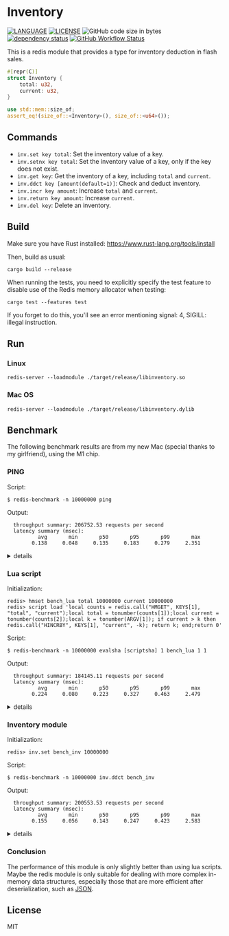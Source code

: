 # Inventory

[![LANGUAGE](https://img.shields.io/badge/Language-Rust-dea584)](https://www.rust-lang.org/)
[![LICENSE](https://img.shields.io/badge/license-MIT-blue)](https://github.com/gengteng/inventory/blob/main/LICENSE)
![GitHub code size in bytes](https://img.shields.io/github/languages/code-size/gengteng/inventory)
[![dependency status](https://deps.rs/repo/github/gengteng/inventory/status.svg)](https://deps.rs/repo/github/gengteng/inventory)
[![GitHub Workflow Status](https://img.shields.io/github/workflow/status/gengteng/inventory/Rust)](https://github.com/gengteng/inventory/actions/workflows/rust.yml)

This is a redis module that provides a type for inventory deduction in flash sales.

```rust
#[repr(C)]
struct Inventory {
    total: u32,
    current: u32,
}

use std::mem::size_of;
assert_eq!(size_of::<Inventory>(), size_of::<u64>());
```

## Commands

* `inv.set key total`: Set the inventory value of a key.
* `inv.setnx key total`: Set the inventory value of a key, only if the key does not exist.
* `inv.get key`: Get the inventory of a key, including `total` and `current`.
* `inv.ddct key [amount(default=1)]`: Check and deduct inventory. 
* `inv.incr key amount`: Increase `total` and `current`. 
* `inv.return key amount`: Increase `current`.
* `inv.del key`: Delete an inventory.

## Build

Make sure you have Rust installed: https://www.rust-lang.org/tools/install

Then, build as usual:

```shell
cargo build --release
```

When running the tests, you need to explicitly specify the test feature to disable use of the Redis memory allocator when testing:

```shell
cargo test --features test
```

If you forget to do this, you'll see an error mentioning signal: 4, SIGILL: illegal instruction.

## Run

### Linux

```shell
redis-server --loadmodule ./target/release/libinventory.so
```

### Mac OS

```shell
redis-server --loadmodule ./target/release/libinventory.dylib
```

## Benchmark

The following benchmark results are from my new Mac (special thanks to my girlfriend), using the M1 chip. 

### PING

Script:

```shell
$ redis-benchmark -n 10000000 ping
```

Output:
```
  throughput summary: 206752.53 requests per second
  latency summary (msec):
          avg       min       p50       p95       p99       max
        0.138     0.048     0.135     0.183     0.279     2.351
```

<details>
<summary>details</summary>
<pre>
====== ping ======                                                     
  10000000 requests completed in 48.37 seconds
  50 parallel clients
  14 bytes payload
  keep alive: 1
  host configuration "save": 3600 1 300 100 60 10000
  host configuration "appendonly": no
  multi-thread: no

Latency by percentile distribution:
0.000% <= 0.055 milliseconds (cumulative count 2)
50.000% <= 0.135 milliseconds (cumulative count 5688196)
75.000% <= 0.151 milliseconds (cumulative count 8010099)
87.500% <= 0.167 milliseconds (cumulative count 9159920)
93.750% <= 0.175 milliseconds (cumulative count 9433296)
96.875% <= 0.199 milliseconds (cumulative count 9716460)
98.438% <= 0.255 milliseconds (cumulative count 9848161)
99.219% <= 0.287 milliseconds (cumulative count 9935164)
99.609% <= 0.311 milliseconds (cumulative count 9966971)
99.805% <= 0.335 milliseconds (cumulative count 9981121)
99.902% <= 0.375 milliseconds (cumulative count 9991420)
99.951% <= 0.415 milliseconds (cumulative count 9995520)
99.976% <= 0.471 milliseconds (cumulative count 9997690)
99.988% <= 0.551 milliseconds (cumulative count 9998801)
99.994% <= 0.983 milliseconds (cumulative count 9999391)
99.997% <= 1.815 milliseconds (cumulative count 9999717)
99.998% <= 1.879 milliseconds (cumulative count 9999858)
99.999% <= 1.927 milliseconds (cumulative count 9999928)
100.000% <= 2.015 milliseconds (cumulative count 9999963)
100.000% <= 2.135 milliseconds (cumulative count 9999981)
100.000% <= 2.199 milliseconds (cumulative count 9999991)
100.000% <= 2.247 milliseconds (cumulative count 9999996)
100.000% <= 2.311 milliseconds (cumulative count 9999998)
100.000% <= 2.319 milliseconds (cumulative count 9999999)
100.000% <= 2.351 milliseconds (cumulative count 10000000)
100.000% <= 2.351 milliseconds (cumulative count 10000000)

Cumulative distribution of latencies:
1.770% <= 0.103 milliseconds (cumulative count 177015)
97.412% <= 0.207 milliseconds (cumulative count 9741165)
99.593% <= 0.303 milliseconds (cumulative count 9959251)
99.950% <= 0.407 milliseconds (cumulative count 9994962)
99.983% <= 0.503 milliseconds (cumulative count 9998252)
99.990% <= 0.607 milliseconds (cumulative count 9999005)
99.991% <= 0.703 milliseconds (cumulative count 9999129)
99.993% <= 0.807 milliseconds (cumulative count 9999279)
99.994% <= 0.903 milliseconds (cumulative count 9999352)
99.994% <= 1.007 milliseconds (cumulative count 9999404)
99.994% <= 1.103 milliseconds (cumulative count 9999444)
99.995% <= 1.207 milliseconds (cumulative count 9999463)
99.995% <= 1.303 milliseconds (cumulative count 9999468)
99.995% <= 1.407 milliseconds (cumulative count 9999471)
99.995% <= 1.503 milliseconds (cumulative count 9999482)
99.995% <= 1.607 milliseconds (cumulative count 9999521)
99.995% <= 1.703 milliseconds (cumulative count 9999547)
99.997% <= 1.807 milliseconds (cumulative count 9999691)
99.999% <= 1.903 milliseconds (cumulative count 9999896)
100.000% <= 2.007 milliseconds (cumulative count 9999961)
100.000% <= 2.103 milliseconds (cumulative count 9999979)
100.000% <= 3.103 milliseconds (cumulative count 10000000)

Summary:
throughput summary: 206752.53 requests per second
latency summary (msec):
avg       min       p50       p95       p99       max
0.138     0.048     0.135     0.183     0.279     2.351
</pre>
</details>

### Lua script

Initialization:

```shell
redis> hmset bench_lua total 10000000 current 10000000
redis> script load 'local counts = redis.call("HMGET", KEYS[1], "total", "current");local total = tonumber(counts[1]);local current = tonumber(counts[2]);local k = tonumber(ARGV[1]); if current > k then redis.call("HINCRBY", KEYS[1], "current", -k); return k; end;return 0'
```

Script:

```shell
$ redis-benchmark -n 10000000 evalsha [scriptsha] 1 bench_lua 1 1
```

Output:
```
  throughput summary: 184145.11 requests per second
  latency summary (msec):
          avg       min       p50       p95       p99       max
        0.224     0.080     0.223     0.327     0.463     2.479
```

<details>
<summary>details</summary>
<pre>
====== evalsha 8d288ce6effb69b0664723d46a0051772621537a 1 bench_lua 1 1 ======
  10000000 requests completed in 54.31 seconds
  50 parallel clients
  100 bytes payload
  keep alive: 1
  host configuration "save": 3600 1 300 100 60 10000
  host configuration "appendonly": no
  multi-thread: no

Latency by percentile distribution:
0.000% <= 0.087 milliseconds (cumulative count 518)
50.000% <= 0.223 milliseconds (cumulative count 5542612)
75.000% <= 0.255 milliseconds (cumulative count 7561675)
87.500% <= 0.295 milliseconds (cumulative count 8933778)
93.750% <= 0.319 milliseconds (cumulative count 9435941)
96.875% <= 0.351 milliseconds (cumulative count 9705820)
98.438% <= 0.423 milliseconds (cumulative count 9852368)
99.219% <= 0.487 milliseconds (cumulative count 9927421)
99.609% <= 0.535 milliseconds (cumulative count 9966579)
99.805% <= 0.559 milliseconds (cumulative count 9981256)
99.902% <= 0.583 milliseconds (cumulative count 9990980)
99.951% <= 0.607 milliseconds (cumulative count 9995904)
99.976% <= 0.631 milliseconds (cumulative count 9997987)
99.988% <= 0.655 milliseconds (cumulative count 9998827)
99.994% <= 1.023 milliseconds (cumulative count 9999393)
99.997% <= 1.671 milliseconds (cumulative count 9999701)
99.998% <= 1.807 milliseconds (cumulative count 9999850)
99.999% <= 1.943 milliseconds (cumulative count 9999924)
100.000% <= 2.063 milliseconds (cumulative count 9999965)
100.000% <= 2.215 milliseconds (cumulative count 9999981)
100.000% <= 2.343 milliseconds (cumulative count 9999992)
100.000% <= 2.391 milliseconds (cumulative count 9999996)
100.000% <= 2.431 milliseconds (cumulative count 9999998)
100.000% <= 2.447 milliseconds (cumulative count 9999999)
100.000% <= 2.479 milliseconds (cumulative count 10000000)
100.000% <= 2.479 milliseconds (cumulative count 10000000)

Cumulative distribution of latencies:
0.321% <= 0.103 milliseconds (cumulative count 32072)
43.738% <= 0.207 milliseconds (cumulative count 4373816)
91.282% <= 0.303 milliseconds (cumulative count 9128228)
98.285% <= 0.407 milliseconds (cumulative count 9828487)
99.418% <= 0.503 milliseconds (cumulative count 9941792)
99.959% <= 0.607 milliseconds (cumulative count 9995904)
99.992% <= 0.703 milliseconds (cumulative count 9999245)
99.993% <= 0.807 milliseconds (cumulative count 9999315)
99.993% <= 0.903 milliseconds (cumulative count 9999340)
99.994% <= 1.007 milliseconds (cumulative count 9999372)
99.994% <= 1.103 milliseconds (cumulative count 9999420)
99.994% <= 1.207 milliseconds (cumulative count 9999449)
99.995% <= 1.303 milliseconds (cumulative count 9999479)
99.995% <= 1.407 milliseconds (cumulative count 9999524)
99.996% <= 1.503 milliseconds (cumulative count 9999564)
99.996% <= 1.607 milliseconds (cumulative count 9999615)
99.997% <= 1.703 milliseconds (cumulative count 9999746)
99.999% <= 1.807 milliseconds (cumulative count 9999850)
99.999% <= 1.903 milliseconds (cumulative count 9999909)
99.999% <= 2.007 milliseconds (cumulative count 9999948)
100.000% <= 2.103 milliseconds (cumulative count 9999971)
100.000% <= 3.103 milliseconds (cumulative count 10000000)

Summary:
throughput summary: 184145.11 requests per second
latency summary (msec):
avg       min       p50       p95       p99       max
0.224     0.080     0.223     0.327     0.463     2.479
</pre>
</details>

### Inventory module

Initialization:

```shell
redis> inv.set bench_inv 10000000
```

Script:
```shell
$ redis-benchmark -n 10000000 inv.ddct bench_inv
```

Output:
```
  throughput summary: 200553.53 requests per second
  latency summary (msec):
          avg       min       p50       p95       p99       max
        0.155     0.056     0.143     0.247     0.423     2.583
```
<details>
<summary>details</summary>
<pre>
====== inv.ddct bench_inv ======
  10000000 requests completed in 49.86 seconds
  50 parallel clients
  33 bytes payload
  keep alive: 1
  host configuration "save": 3600 1 300 100 60 10000
  host configuration "appendonly": no
  multi-thread: no

Latency by percentile distribution:
0.000% <= 0.063 milliseconds (cumulative count 1)
50.000% <= 0.143 milliseconds (cumulative count 5174947)
75.000% <= 0.167 milliseconds (cumulative count 8039536)
87.500% <= 0.183 milliseconds (cumulative count 8880992)
93.750% <= 0.215 milliseconds (cumulative count 9392336)
96.875% <= 0.295 milliseconds (cumulative count 9694479)
98.438% <= 0.375 milliseconds (cumulative count 9845786)
99.219% <= 0.439 milliseconds (cumulative count 9923638)
99.609% <= 0.495 milliseconds (cumulative count 9964499)
99.805% <= 0.535 milliseconds (cumulative count 9983634)
99.902% <= 0.559 milliseconds (cumulative count 9991677)
99.951% <= 0.583 milliseconds (cumulative count 9996100)
99.976% <= 0.607 milliseconds (cumulative count 9997969)
99.988% <= 0.647 milliseconds (cumulative count 9998834)
99.994% <= 1.079 milliseconds (cumulative count 9999391)
99.997% <= 1.823 milliseconds (cumulative count 9999696)
99.998% <= 2.143 milliseconds (cumulative count 9999849)
99.999% <= 2.247 milliseconds (cumulative count 9999927)
100.000% <= 2.407 milliseconds (cumulative count 9999964)
100.000% <= 2.463 milliseconds (cumulative count 9999983)
100.000% <= 2.495 milliseconds (cumulative count 9999995)
100.000% <= 2.511 milliseconds (cumulative count 9999996)
100.000% <= 2.575 milliseconds (cumulative count 9999998)
100.000% <= 2.583 milliseconds (cumulative count 10000000)
100.000% <= 2.583 milliseconds (cumulative count 10000000)

Cumulative distribution of latencies:
0.849% <= 0.103 milliseconds (cumulative count 84944)
93.381% <= 0.207 milliseconds (cumulative count 9338065)
97.173% <= 0.303 milliseconds (cumulative count 9717262)
98.887% <= 0.407 milliseconds (cumulative count 9888745)
99.688% <= 0.503 milliseconds (cumulative count 9968847)
99.980% <= 0.607 milliseconds (cumulative count 9997969)
99.990% <= 0.703 milliseconds (cumulative count 9998960)
99.991% <= 0.807 milliseconds (cumulative count 9999099)
99.992% <= 0.903 milliseconds (cumulative count 9999223)
99.993% <= 1.007 milliseconds (cumulative count 9999326)
99.994% <= 1.103 milliseconds (cumulative count 9999416)
99.995% <= 1.207 milliseconds (cumulative count 9999468)
99.995% <= 1.303 milliseconds (cumulative count 9999484)
99.995% <= 1.407 milliseconds (cumulative count 9999503)
99.995% <= 1.503 milliseconds (cumulative count 9999526)
99.996% <= 1.607 milliseconds (cumulative count 9999600)
99.996% <= 1.703 milliseconds (cumulative count 9999630)
99.997% <= 1.807 milliseconds (cumulative count 9999677)
99.997% <= 1.903 milliseconds (cumulative count 9999747)
99.998% <= 2.007 milliseconds (cumulative count 9999820)
99.998% <= 2.103 milliseconds (cumulative count 9999841)
100.000% <= 3.103 milliseconds (cumulative count 10000000)

Summary:
throughput summary: 200553.53 requests per second
latency summary (msec):
avg       min       p50       p95       p99       max
0.155     0.056     0.143     0.247     0.423     2.583
</pre>
</details>

### Conclusion

The performance of this module is only slightly better than using lua scripts. Maybe the redis module is only suitable for dealing with more complex in-memory data structures, especially those that are more efficient after deserialization, such as [JSON](https://github.com/RedisJSON/RedisJSON).

## License

MIT
